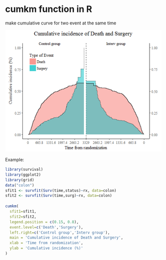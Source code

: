 # cumkm function in R
make cumulative curve for two event at the same time

![img](https://github.com/yellowbridge/cumkm/blob/master/2018-06-27_150625.png)

Example:
```R
library(survival)
library(ggplot2)
library(grid)
data("colon")
sfit1 <- survfit(Surv(time,status)~rx, data=colon)
sfit2 <- survfit(Surv(time,surg)~rx, data=colon)

cumkm(
  sfit1=sfit1,
  sfit2=sfit2,
  legend.position = c(0.15, 0.8),
  event.level=c('Death','Surgery'),
  left.right=c('Control group','Interv group'),
  main = 'Cumulative incidence of Death and Surgery',
  xlab = 'Time from randomization',
  ylab = 'Cumulative incidence (%)'
)
```
